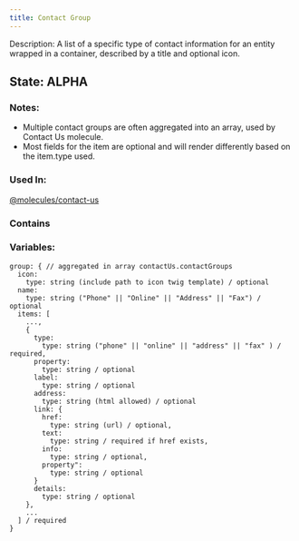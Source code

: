 ```yaml
---
title: Contact Group
---
```

Description: A list of a specific type of contact information for an entity wrapped in a container, described by a title and optional icon.

## State: ALPHA
### Notes:
* Multiple contact groups are often aggregated into an array, used by Contact Us molecule.
* Most fields for the item are optional and will render differently based on the item.type used.
### Used In:
[@molecules/contact-us](?p=molecules-contact-us)

### Contains


### Variables:
~~~
group: { // aggregated in array contactUs.contactGroups
  icon:
    type: string (include path to icon twig template) / optional
  name:
    type: string ("Phone" || "Online" || "Address" || "Fax") / optional
  items: [
    ...,
    {
      type: 
        type: string ("phone" || "online" || "address" || "fax" ) / required,
      property:
        type: string / optional
      label:
        type: string / optional
      address:
        type: string (html allowed) / optional
      link: {
        href: 
          type: string (url) / optional,
        text: 
          type: string / required if href exists,
        info: 
          type: string / optional,
        property": 
          type: string / optional
      }
      details: 
        type: string / optional
    },
    ...
  ] / required
}
~~~
